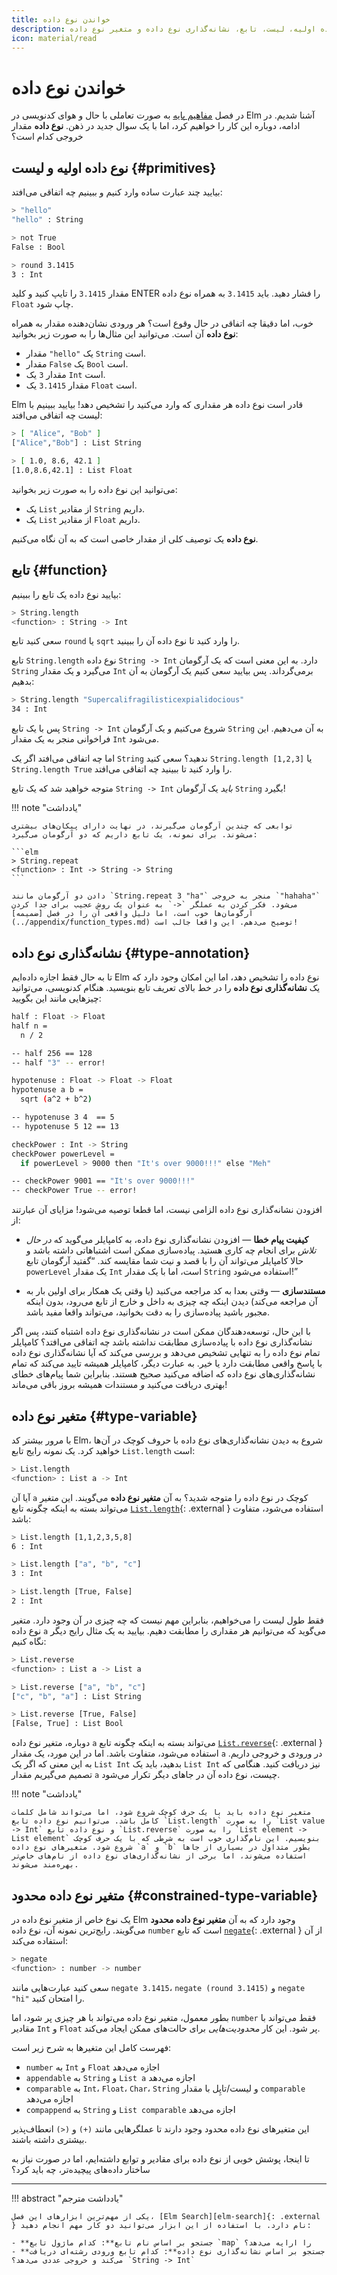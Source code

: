 ```yaml
---
title: خواندن نوع داده
description: مروری بر نوع داده اولیه، لیست، تابع، نشانه‌گذاری نوع داده و متغیر نوع داده
icon: material/read
---
```


# خواندن نوع داده

در فصل [مفاهیم پایه](../core_language.md) به صورت تعاملی با حال و هوای کدنویسی در Elm آشنا شدیم. در ادامه، دوباره این کار را خواهیم کرد، اما با یک سوال جدید در ذهن. **نوع داده** مقدار خروجی کدام است؟ 

## نوع داده اولیه و لیست {#primitives}

بیایید چند عبارت ساده وارد کنیم و ببینیم چه اتفاقی می‌افتد:

```bash
> "hello"
"hello" : String

> not True
False : Bool

> round 3.1415
3 : Int
```

مقدار `3.1415` را تایپ کنید و کلید ENTER را فشار دهید. باید `3.1415` به همراه نوع داده `Float` چاپ شود.

خوب، اما دقیقا چه اتفاقی در حال وقوع است؟ هر ورودی نشان‌دهنده مقدار به همراه **نوع داده** آن است. می‌توانید این مثال‌ها را به صورت زیر بخوانید:

- مقدار `"hello"` یک `String` است.
- مقدار `False` یک `Bool` است.
- مقدار `3` یک `Int` است.
- مقدار `3.1415` یک `Float` است.

Elm قادر است نوع داده هر مقداری که وارد می‌کنید را تشخیص دهد! بیایید ببینیم با لیست چه اتفاقی می‌افتد:

```bash
> [ "Alice", "Bob" ]
["Alice","Bob"] : List String

> [ 1.0, 8.6, 42.1 ]
[1.0,8.6,42.1] : List Float
```

می‌توانید این نوع داده را به صورت زیر بخوانید:

- یک `List` از مقادیر `String` داریم.
- یک `List` از مقادیر `Float` داریم.

**نوع داده** یک توصیف کلی از مقدار خاصی است که به آن نگاه می‌کنیم.

## تابع {#function}

بیایید نوع داده یک تابع را ببینیم:

```bash
> String.length
<function> : String -> Int
```

سعی کنید تابع `round` یا `sqrt` را وارد کنید تا نوع داده آن را ببینید.

تابع `String.length` نوع داده `String -> Int` دارد. به این معنی است که یک آرگومان `String` می‌گیرد و یک مقدار `Int` برمی‌گرداند. پس بیایید سعی کنیم یک آرگومان به آن بدهیم:

```bash
> String.length "Supercalifragilisticexpialidocious"
34 : Int
```

پس با یک تابع `String -> Int` شروع می‌کنیم و یک آرگومان `String` به آن می‌دهیم. این فراخوانی منجر به یک مقدار `Int` می‌شود.

اما چه اتفاقی می‌افتد اگر یک `String` ندهید؟ سعی کنید `String.length [1,2,3]` یا `String.length True` را وارد کنید تا ببینید چه اتفاقی می‌افتد.

متوجه خواهید شد که یک تابع `String -> Int` *باید* یک آرگومان `String` بگیرد!

!!! note "یادداشت"

	توابعی که چندین آرگومان می‌گیرند، در نهایت دارای پیکان‌های بیشتری می‌شوند. برای نمونه، یک تابع داریم که دو آرگومان می‌گیرد:

	```elm
	> String.repeat
	<function> : Int -> String -> String
	```

	دادن دو آرگومان مانند `String.repeat 3 "ha"` منجر به خروجی `"hahaha"` می‌شود. فکر کردن به عملگر `<-` به عنوان یک روش عجیب برای جدا کردن آرگومان‌ها خوب است، اما دلیل واقعی آن را در فصل [ضمیمه](../appendix/function_types.md) توضیح می‌دهم. این واقعا جالب است!

## نشانه‌گذاری نوع داده {#type-annotation}

تا به حال فقط اجازه داده‌ایم Elm نوع داده را تشخیص دهد، اما این امکان وجود دارد که یک **نشانه‌گذاری نوع داده** را در خط بالای تعریف تابع بنویسید. هنگام کدنویسی، می‌توانید چیزهایی مانند این بگویید:

```bash
half : Float -> Float
half n =
  n / 2

-- half 256 == 128
-- half "3" -- error!

hypotenuse : Float -> Float -> Float
hypotenuse a b =
  sqrt (a^2 + b^2)

-- hypotenuse 3 4  == 5
-- hypotenuse 5 12 == 13

checkPower : Int -> String
checkPower powerLevel =
  if powerLevel > 9000 then "It's over 9000!!!" else "Meh"

-- checkPower 9001 == "It's over 9000!!!"
-- checkPower True -- error!
```

افزودن نشانه‌گذاری نوع داده الزامی نیست، اما قطعا توصیه می‌شود! مزایای آن عبارتند از:

- **کیفیت پیام خطا** &mdash; افزودن نشانه‌گذاری نوع داده، به کامپایلر می‌گوید که _در حال تلاش_ برای انجام چه کاری هستید. پیاده‌سازی ممکن است اشتباهاتی داشته باشد و حالا کامپایلر می‌تواند آن را با قصد و نیت شما مقایسه کند. &ldquo;گفتید آرگومان تابع `powerLevel` یک مقدار `Int` است، اما با یک مقدار `String` استفاده می‌شود!&rdquo;

- **مستندسازی** &mdash; وقتی بعدا به کد مراجعه می‌کنید (یا وقتی یک همکار برای اولین بار به آن مراجعه می‌کند) دیدن اینکه چه چیزی به داخل و خارج از تابع می‌رود، بدون اینکه مجبور باشید پیاده‌سازی را به دقت بخوانید، می‌تواند واقعا مفید باشد.

با این حال، توسعه‌دهندگان ممکن است در نشانه‌گذاری نوع داده اشتباه کنند، پس اگر نشانه‌گذاری نوع داده با پیاده‌سازی مطابقت نداشته باشد چه اتفاقی می‌افتد؟ کامپایلر تمام نوع داده را به تنهایی تشخیص می‌دهد و بررسی می‌کند که آیا نشانه‌گذاری نوع داده با پاسخ واقعی مطابقت دارد یا خیر. به عبارت دیگر، کامپایلر همیشه تایید می‌کند که تمام نشانه‌گذاری‌های نوع داده که اضافه می‌کنید صحیح هستند. بنابراین شما پیام‌های خطای بهتری دریافت می‌کنید _و_ مستندات همیشه بروز باقی می‌ماند!

## متغیر نوع داده {#type-variable}

با مرور بیشتر کد Elm، شروع به دیدن نشانه‌گذاری‌های نوع داده با حروف کوچک در آن‌ها خواهید کرد. یک نمونه رایج تابع `List.length` است:

```bash
> List.length
<function> : List a -> Int
```

آیا آن `a` کوچک در نوع داده را متوجه شدید؟ به آن **متغیر نوع داده** می‌گویند. این متغیر می‌تواند بسته به اینکه چگونه تابع [`List.length`][list.length]{: .external } استفاده می‌شود، متفاوت باشد:

```bash
> List.length [1,1,2,3,5,8]
6 : Int

> List.length ["a", "b", "c"]
3 : Int

> List.length [True, False]
2 : Int
```

فقط طول لیست را می‌خواهیم، بنابراین مهم نیست که چه چیزی در آن وجود دارد. متغیر نوع داده `a` می‌گوید که می‌توانیم هر مقداری را مطابقت دهیم. بیایید به یک مثال رایج دیگر نگاه کنیم:

```bash
> List.reverse
<function> : List a -> List a

> List.reverse ["a", "b", "c"]
["c", "b", "a"] : List String

> List.reverse [True, False]
[False, True] : List Bool
```

دوباره، متغیر نوع داده `a` می‌تواند بسته به اینکه چگونه تابع [`List.reverse`][list.reverse]{: .external } استفاده می‌شود، متفاوت باشد. اما در این مورد، یک مقدار `a` در ورودی و خروجی داریم. به این معنی که اگر یک `List Int` بدهید، باید یک `List Int` نیز دریافت کنید. هنگامی که تصمیم می‌گیریم مقدار `a` چیست، نوع داده آن در جاهای دیگر تکرار می‌شود.

!!! note "یادداشت"

	متغیر نوع داده باید با یک حرف کوچک شروع شود، اما می‌تواند شامل کلمات کامل باشد. می‌توانیم نوع داده تابع `List.length` را به صورت `List value -> Int` و نوع داده تابع `List.reverse` را به صورت `List element -> List element` بنویسیم. این نام‌گذاری خوب است به شرطی که با یک حرف کوچک شروع شود. متغیرهای نوع داده `a` و `b` بطور متداول در بسیاری از جاها استفاده می‌شوند، اما برخی از نشانه‌گذاری‌های نوع داده از نام‌های خاص‌تر بهره‌مند می‌شوند.

## متغیر نوع داده محدود {#constrained-type-variable}

یک نوع خاص از متغیر نوع داده در Elm وجود دارد که به آن **متغیر نوع داده محدود** می‌گویند. رایج‌ترین نمونه آن، نوع داده `number` است که تابع [`negate`][negate]{: .external } از آن استفاده می‌کند:

```bash
> negate
<function> : number -> number
```

سعی کنید عبارت‌هایی مانند `negate 3.1415`، `negate (round 3.1415)` و `negate "hi"` را امتحان کنید.

بطور معمول، متغیر نوع داده می‌تواند با هر چیزی پر شود، اما `number` فقط می‌تواند با مقادیر `Int` و `Float` پر شود. این کار _محدودیت‌هایی_ برای حالت‌های ممکن ایجاد می‌کند.

فهرست کامل این متغیرها به شرح زیر است:

- `number` به `Int` و `Float` اجازه می‌دهد
- `appendable` به `String` و `List a` اجازه می‌دهد
- `comparable` به `Int`، `Float`، `Char`، `String` و لیست/تاپِل با مقدار `comparable` اجازه می‌دهد
- `compappend` به `String` و `List comparable` اجازه می‌دهد

این متغیرهای نوع داده محدود وجود دارند تا عملگرهایی مانند `(+)` و `(<)` انعطاف‌پذیر بیشتری داشته باشند.

تا اینجا، پوشش خوبی از نوع داده برای مقادیر و توابع داشته‌ایم، اما در صورت نیاز به ساختار داده‌های پیچیده‌تر، چه باید کرد؟

***

!!! abstract "یادداشت مترجم"

	یکی از مهم‌ترین ابزارهای این فصل، [Elm Search][elm-search]{: .external } نام دارد. با استفاده از این ابزار می‌توانید دو کار مهم انجام دهید:

	- **جستجو بر اساس نام تابع**: کدام ماژول‌ تابع ‍‍`map` را ارایه می‌دهد؟
	- **جستجو بر اساس نشانه‌گذاری نوع داده**: کدام تابع ورودی رشته‌ای دریافت می‌کند و خروجی عددی می‌دهد؟ `String -> Int`

[elm-search]: https://klaftertief.github.io/elm-search
[list.length]: https://package.elm-lang.org/packages/elm/core/latest/List#length  
[list.reverse]: https://package.elm-lang.org/packages/elm/core/latest/List#reverse
[negate]: https://package.elm-lang.org/packages/elm/core/latest/Basics#negate